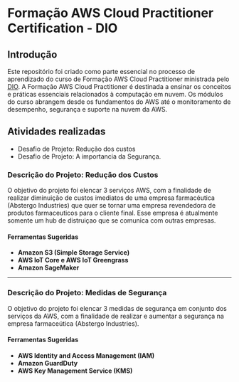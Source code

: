 # Formação AWS Cloud Practitioner Certification - DIO

## Introdução
Este repositório foi criado como parte essencial no processo de aprendizado do curso de Formação AWS Cloud Practitioner ministrada pelo [DIO](https://www.dio.me/).
A Formação AWS Cloud Practitioner é destinada a ensinar os conceitos e práticas essenciais relacionados à computação em nuvem. Os módulos do curso abrangem desde os fundamentos do AWS até o monitoramento de desempenho, segurança e suporte na nuvem da AWS.

## Atividades realizadas

- Desafio de Projeto: Redução dos custos
- Desafio de Projeto: A importancia da Segurança.

### Descrição do Projeto: Redução dos Custos 
O objetivo do projeto foi elencar 3 serviços AWS, com a finalidade de realizar diminuição de custos imediatos de uma empresa farmacéutica (Abstergo Industries) que quer se tornar uma empresa revendedora de produtos farmaceuticos para o cliente final. Esse empresa é atualmente somente um hub de distruiçao que se comunica com outras empresas.

#### Ferramentas Sugeridas

- **Amazon S3 (Simple Storage Service)**
- **AWS IoT Core e AWS IoT Greengrass**
- **Amazon SageMaker**
---

### Descrição do Projeto: Medidas de Segurança
O objetivo do projeto foi elencar 3 medidas de segurança em conjunto dos serviços da AWS, com a finalidade de realizar e aumentar a segurança na empresa farmaceútica (Abstergo Industries).

#### Ferramentas Sugeridas
- **AWS Identity and Access Management (IAM)**
- **Amazon GuardDuty**
- **AWS Key Management Service (KMS)**

